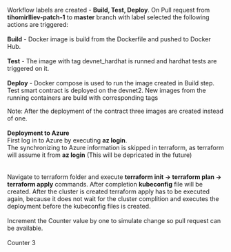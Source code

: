Workflow labels are created - **Build, Test, Deploy**. On Pull request from **tihomirIliev-patch-1** to **master** branch with label selected the following actions are triggered:<br><br>
**Build** - Docker image is build from the Dockerfile and pushed to Docker Hub.<br><br>
**Test** - The image with tag devnet_hardhat is runned and hardhat tests are triggered on it.<br><br>
**Deploy** - Docker compose is used to run the image created in Build step. Test smart contract is deployed on the devnet2. New images from the running containers are build with corresponding tags<br>

Note: After the deployment of the contract three images are created instead of one.<br><br>
**Deployment to Azure**<br>
First log in to Azure by executing **az login**. <br>The synchronizing to Azure information is skipped in terraform, as terraform will assume it from **az login** (This will be depricated in the future)<br><br>  
Navigate to terraform folder and execute **terraform init -> terraform plan -> terraform apply** commands. After completion **kubeconfig** file will be created. After the cluster is created terraform apply has to be executed again, because it does not wait for the cluster complition and executes the deployment before the kubeconfig files is created.
<br><br>Increment the Counter value by one to simulate change so pull request can be available.<br><br>
Counter 3

